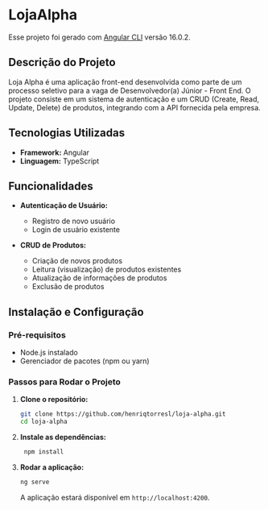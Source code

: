 # LojaAlpha

Esse projeto foi gerado com [Angular CLI](https://github.com/angular/angular-cli) versão 16.0.2.

## Descrição do Projeto

Loja Alpha é uma aplicação front-end desenvolvida como parte de um processo seletivo para a vaga de Desenvolvedor(a) Júnior - Front End. O projeto consiste em um sistema de autenticação e um CRUD (Create, Read, Update, Delete) de produtos, integrando com a API fornecida pela empresa.

## Tecnologias Utilizadas

- **Framework:** Angular
- **Linguagem:** TypeScript

## Funcionalidades

- **Autenticação de Usuário:**
  - Registro de novo usuário
  - Login de usuário existente

- **CRUD de Produtos:**
  - Criação de novos produtos
  - Leitura (visualização) de produtos existentes
  - Atualização de informações de produtos
  - Exclusão de produtos

## Instalação e Configuração

### Pré-requisitos

- Node.js instalado
- Gerenciador de pacotes (npm ou yarn)

### Passos para Rodar o Projeto

1. **Clone o repositório:**
   ```bash
   git clone https://github.com/henriqtorresl/loja-alpha.git
   cd loja-alpha
   ```

2. **Instale as dependências:**
   ```bash
    npm install
   ```

3. **Rodar a aplicação:**
   ```bash
   ng serve
   ```

   A aplicação estará disponível em `http://localhost:4200`.
